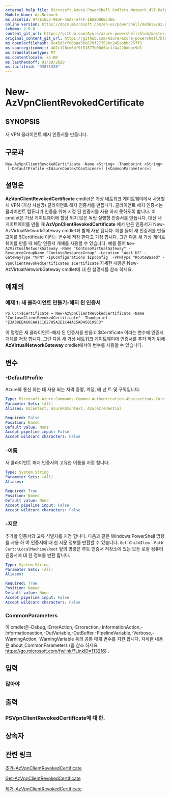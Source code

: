 ```yaml
---
external help file: Microsoft.Azure.PowerShell.Cmdlets.Network.dll-Help.xml
Module Name: Az.Network
ms.assetid: 973E1E53-983F-45A7-A7CF-18A8D96EC4E6
online version: https://docs.microsoft.com/en-us/powershell/module/az.network/new-azvpnclientrevokedcertificate
schema: 2.0.0
content_git_url: https://github.com/Azure/azure-powershell/blob/master/src/Network/Network/help/New-AzVpnClientRevokedCertificate.md
original_content_git_url: https://github.com/Azure/azure-powershell/blob/master/src/Network/Network/help/New-AzVpnClientRevokedCertificate.md
ms.openlocfilehash: 9c45d5cf06bae5b8670f273580c245abbbc75ff1
ms.sourcegitcommit: 4d2c178cd6df9151877b08d54c1f4a228dbec9d1
ms.translationtype: MT
ms.contentlocale: ko-KR
ms.lasthandoff: 01/29/2020
ms.locfileid: "93871326"
---
```

# New-AzVpnClientRevokedCertificate

## SYNOPSIS
새 VPN 클라이언트 해지 인증서를 만듭니다.

## 구문과

```
New-AzVpnClientRevokedCertificate -Name <String> -Thumbprint <String>
 [-DefaultProfile <IAzureContextContainer>] [<CommonParameters>]
```

## 설명은
**AzVpnClientRevokedCertificate** cmdlet은 가상 네트워크 게이트웨이에서 사용할 새 VPN (가상 사설망) 클라이언트 해지 인증서를 만듭니다.
클라이언트 해지 인증서는 클라이언트 컴퓨터가 인증을 위해 지정 된 인증서를 사용 하지 못하도록 합니다.
이 cmdlet은 가상 게이트웨이에 할당 되지 않은 독립 실행형 인증서를 만듭니다.
대신 새 게이트웨이를 만들 때 **AzVpnClientRevokedCertificate** 에서 만든 인증서가 New-AzVirtualNetworkGateway cmdlet과 함께 사용 됩니다.
예를 들어 새 인증서를 만들고이를 $Certificate 이라는 변수에 저장 한다고 가정 합니다.
그런 다음 새 가상 게이트웨이를 만들 때 해당 인증서 개체를 사용할 수 있습니다.
예를 들어 `New-AzVirtualNetworkGateway -Name "ContosoVirtualGateway" -ResourceGroupName "ContosoResourceGroup" -Location "West US" -GatewayType "VPN" -IpConfigurations $Ipconfig  -VPNType "RouteBased" -VpnClientRevokedCertificates $Certificate`
자세한 내용은 New-AzVirtualNetworkGateway cmdlet에 대 한 설명서를 참조 하세요.

## 예제의

### 예제 1: 새 클라이언트 만들기-해지 된 인증서
```
PS C:\>$Certificate = New-AzVpnClientRevokedCertificate -Name "ContosoClientRevokedCertificate" -Thumbprint "E3A38EBA60CAA1C162785A2E1C44A15AD450199C3"
```

이 명령은 새 클라이언트-해지 된 인증서를 만들고 $Certificate 이라는 변수에 인증서 개체를 저장 합니다.
그런 다음 새 가상 네트워크 게이트웨이에 인증서를 추가 하기 위해 **AzVirtualNetworkGateway** cmdlet에서이 변수를 사용할 수 있습니다.

## 변수

### -DefaultProfile
Azure와 통신 하는 데 사용 되는 자격 증명, 계정, 테 넌 트 및 구독입니다.

```yaml
Type: Microsoft.Azure.Commands.Common.Authentication.Abstractions.Core.IAzureContextContainer
Parameter Sets: (All)
Aliases: AzContext, AzureRmContext, AzureCredential

Required: False
Position: Named
Default value: None
Accept pipeline input: False
Accept wildcard characters: False
```

### -이름
새 클라이언트 해지 인증서의 고유한 이름을 지정 합니다.

```yaml
Type: System.String
Parameter Sets: (All)
Aliases:

Required: True
Position: Named
Default value: None
Accept pipeline input: False
Accept wildcard characters: False
```

### -지문
추가할 인증서의 고유 식별자를 지정 합니다.
다음과 같은 Windows PowerShell 명령을 사용 하 여 인증서에 대 한 지문 정보를 반환할 수 있습니다. `Get-ChildItem -Path Cert:\LocalMachine\Root`
앞의 명령은 루트 인증서 저장소에 있는 모든 로컬 컴퓨터 인증서에 대 한 정보를 반환 합니다.

```yaml
Type: System.String
Parameter Sets: (All)
Aliases:

Required: True
Position: Named
Default value: None
Accept pipeline input: False
Accept wildcard characters: False
```

### CommonParameters
이 cmdlet은-Debug,-ErrorAction,-Erroraction,-InformationAction,-Informationaction,-OutVariable,-OutBuffer,-PipelineVariable,-Verbose,-WarningAction,-WarningVariable 등의 공통 매개 변수를 지원 합니다. 자세한 내용은 about_CommonParameters (을 참조 하세요 https://go.microsoft.com/fwlink/?LinkID=113216) .

## 입력

### 않아야

## 출력

### PSVpnClientRevokedCertificate에 대 한.

## 상속자

## 관련 링크

[추가-AzVpnClientRevokedCertificate](./Add-AzVpnClientRevokedCertificate.md)

[Get-AzVpnClientRevokedCertificate](./Get-AzVpnClientRevokedCertificate.md)

[제거-AzVpnClientRevokedCertificate](./Remove-AzVpnClientRevokedCertificate.md)


